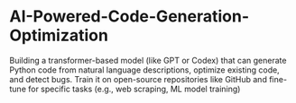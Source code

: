 # AI-Powered-Code-Generation-Optimization
Building a transformer-based model (like GPT or Codex) that can generate Python code from natural language descriptions, optimize existing code, and detect bugs. Train it on open-source repositories like GitHub and fine-tune for specific tasks (e.g., web scraping, ML model training)
